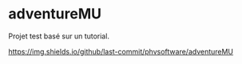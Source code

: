 # adventureMU

Projet test basé sur un tutorial.

https://img.shields.io/github/last-commit/phvsoftware/adventureMU

